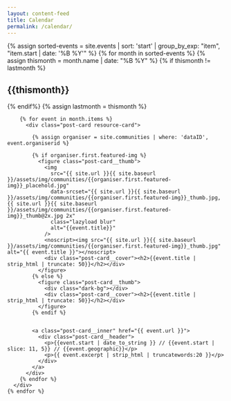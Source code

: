 ```yaml
---
layout: content-feed
title: Calendar
permalink: /calendar/
---
```

<section class="blog blog--resource blog--calendar">
  <div class="container">
    {% assign sorted-events = site.events | sort: 'start' | group_by_exp: "item", "item.start | date: '%B %Y'" %}
    {% for month in sorted-events %}
      {% assign thismonth = month.name | date: "%B %Y" %}
      {% if thismonth != lastmonth %}
        <h2 class="resource-header">{{thismonth}}</h2>
      {% endif%}
      {% assign lastmonth = thismonth %}
      <div class="post-list resource-list">

        {% for event in month.items %}
          <div class="post-card resource-card">

            {% assign organiser = site.communities | where: 'dataID', event.organiserid %}

            {% if organiser.first.featured-img %}
              <figure class="post-card__thumb">
                <img
                  src="{{ site.url }}{{ site.baseurl }}/assets/img/communities/{{organiser.first.featured-img}}_placehold.jpg"
                  data-srcset="{{ site.url }}{{ site.baseurl }}/assets/img/communities/{{organiser.first.featured-img}}_thumb.jpg, {{ site.url }}{{ site.baseurl }}/assets/img/communities/{{organiser.first.featured-img}}_thumb@2x.jpg 2x"
                  class="lazyload blur"
                  alt="{{event.title}}"
                />
                <noscript><img src="{{ site.url }}{{ site.baseurl }}/assets/img/communities/{{organiser.first.featured-img}}_thumb.jpg" alt="{{ event.title }}"></noscript>
                <div class="post-card__cover"><h2>{{event.title | strip_html | truncate: 50}}</h2></div>
              </figure>
            {% else %}
              <figure class="post-card__thumb">
                <div class="dark-bg"></div>
                <div class="post-card__cover"><h2>{{event.title | strip_html | truncate: 50}}</h2></div>
              </figure>
            {% endif %}


            <a class="post-card__inner" href="{{ event.url }}">
              <div class="post-card__header">
                <p>{{event.start | date_to_string }} // {{event.start | slice: 11, 5}} // {{event.geographic}}</p>
                <p>{{ event.excerpt | strip_html | truncatewords:20 }}</p>
              </div>
            </a>
          </div>
        {% endfor %}
      </div>
    {% endfor %}
  </div>
</section>

